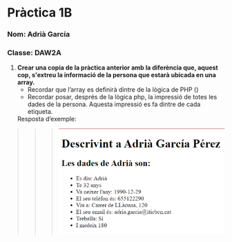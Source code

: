 # Pràctica 1B
### Nom: Adrià García
### Classe: DAW2A
1. **Crear una copia de la pràctica anterior amb la diferència que, aquest cop, s'extreu la informació de la persona que estarà ubicada en una array.**
    <ul>
        <li>Recordar que l’array es definirà dintre de la lògica de PHP (<?php   ?>)</li>
        <li>Recordar posar, després de la lògica php, la impressió de totes les dades de la persona. Aquesta impressió es fa dintre de cada etiqueta.</li>
    </ul>
    Resposta d’exemple:
    
>>>![image.png](img\image-1.png)
